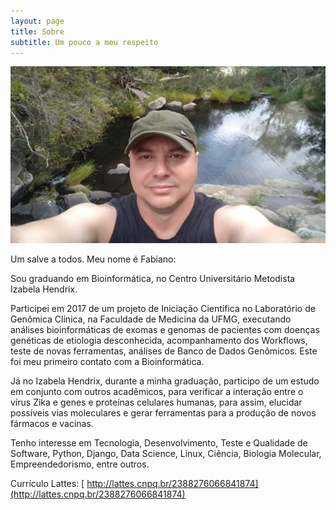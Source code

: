```yaml
---
layout: page
title: Sobre
subtitle: Um pouco a meu respeito
---
```

![foto](/img/fabiano.jpg)


Um salve a todos. Meu nome é Fabiano:

Sou graduando em Bioinformática, no Centro Universitário Metodista Izabela Hendrix. 

Participei em 2017 de um projeto de Iniciação Científica no Laboratório de Genômica Clínica, na Faculdade de Medicina da UFMG, executando análises bioinformáticas de exomas e genomas de pacientes com doenças genéticas de etiologia desconhecida, acompanhamento dos Workflows, teste de novas ferramentas, análises de Banco de Dados Genômicos. Este foi meu primeiro contato com a Bioinformática.

Já no Izabela Hendrix, durante a minha graduação, participo de um estudo em conjunto com outros acadêmicos, para verificar a interação entre o vírus Zika e genes e proteínas celulares humanas, para assim, elucidar possíveis vias moleculares e gerar ferramentas para a produção de novos fármacos e vacinas. 

Tenho interesse em Tecnologia, Desenvolvimento, Teste e Qualidade de Software, Python, Django, Data Science, Linux, Ciência, Biologia Molecular, Empreendedorismo, entre outros.

Currículo Lattes: [ http://lattes.cnpq.br/2388276066841874](http://lattes.cnpq.br/2388276066841874)
